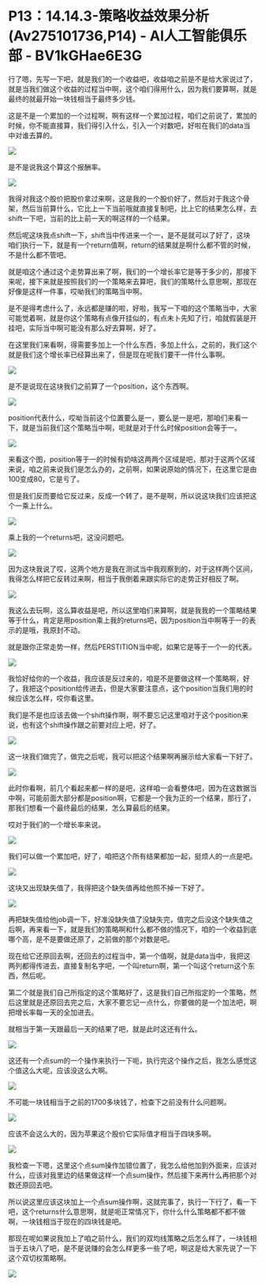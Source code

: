 # P13：14.14.3-策略收益效果分析(Av275101736,P14) - AI人工智能俱乐部 - BV1kGHae6E3G

行了嗯，先写一下吧，就是我们的一个收益吧，收益咱之前是不是给大家说过了，就是当我们做这个收益的过程当中啊，这个咱们得用什么，因为我们要算啊，就是最终的就最开始一块钱相当于最终多少钱。

这是不是一个累加的一个过程啊，啊有这样一个累加过程，咱们之前说了，累加的时候，你不能直接算，我们得引入什么，引入一个对数吧，好啦在我们的data当中对谁去算的。



![](img/992efb5ef9d2fd1bb9229fc7204fde2e_1.png)

是不是说我这个算这个报酬率。

![](img/992efb5ef9d2fd1bb9229fc7204fde2e_3.png)

我得对我这个股价把股价拿过来啊，这是我的一个股价好了，然后对于我这个骨架，然后当前算什么，它比上一下当前哦就直接复制吧，比上它的结果怎么样，去shift一下吧，当前的比上前一天的啊这样的一个结果。

然后呢这块我点shift一下，shift当中传进来一个一，是不是就可以了好了，这块咱们执行一下，就是有一个return值啊，return的结果就是啊什么都不管的时候，不是什么都不管吧。

就是咱这个通过这个走势算出来了啊，我们的一个增长率它是等于多少的，那接下来呢，接下来就是按照我们的一个策略来去算吧，我们的策略什么意思啊，那现在好像是这样一件事，哎呦我们的策略当中啊。

是不是得考虑什么了，永远都是赚的啦，好啦，我写一下咱的这个策略当中，大家可能觉着啊，就是你这个策略有点像开挂似的，有点未卜先知了行，咱就假装是开挂吧，实际当中啊可能没有那么好去算啊，好了。

在这里我们来看啊，得需要多加上一个什么东西，多加上什么，之前的，我们这个就是我们这个增长率已经算出来了，但是现在呢我们要干一件什么事啊。



![](img/992efb5ef9d2fd1bb9229fc7204fde2e_5.png)

是不是说现在这块我们之前算了一个position，这个东西啊。

![](img/992efb5ef9d2fd1bb9229fc7204fde2e_7.png)

position代表什么，哎呦当前这个位置要么是一，要么是一是吧，那咱们来看一下，就是当前我们这个策略当中啊，呃就是对于什么时候position会等于一。



![](img/992efb5ef9d2fd1bb9229fc7204fde2e_9.png)

来看这个图，position等于一的时候有奶啥这两两个区域是吧，那对于这两个区域来说，咱之前来说我们是怎么办的，之前啊，如果说原始的情况下，在这里它是由100变成80，它是亏了。

但是我们反而要给它反过来，反成一个转了，是不是啊，所以说这块我们应该把这个一乘上什么。

![](img/992efb5ef9d2fd1bb9229fc7204fde2e_11.png)

乘上我的一个returns吧，这没问题吧。

![](img/992efb5ef9d2fd1bb9229fc7204fde2e_13.png)

因为这块我说了哎，这两个地方是我在测试当中我观察到的，对于这样两个区间，我得怎么样把它反转过来啊，相当于我倒着来跟实际它的走势正好相反了啊。



![](img/992efb5ef9d2fd1bb9229fc7204fde2e_15.png)

我这么去玩啊，这么算收益是吧，所以这里咱们来算啊，就是我我的一个策略结果等于什么，肯定是用position乘上我的returns吧，因为position当中啊等于一的表示的是哦，我原封不动。

就是跟你正常走势一样，然后PERSTITION当中呢，如果它是等于一个一的代表。

![](img/992efb5ef9d2fd1bb9229fc7204fde2e_17.png)

我恰好给你的一个收益，我应该是反过来的，咱是不是要做这样一个策略啊，好了，我把这个position给传进去，但是大家要注意点，这个position当我们用的时候应该怎么样，哎你看这里。

我们是不是也应该去做一个shift操作啊，啊不要忘记这里咱对于这个position来说，也有这个shift操作跟之前要对应上吧，好了。



![](img/992efb5ef9d2fd1bb9229fc7204fde2e_19.png)

这一块我们做完了，做完之后呢，我可以把这个结果啊再展示给大家看一下好了。

![](img/992efb5ef9d2fd1bb9229fc7204fde2e_21.png)

此时你看啊，前几个看起来都一样的是吧，这样咱一会看整体吧，因为在这数据当中啊，可能前面大部分都是position啊，它都是一个我为正的一个结果，那行了，那我们想看一个最终最后的结果，怎么算最后的结果。

哎对于我们的一个增长率来说。

![](img/992efb5ef9d2fd1bb9229fc7204fde2e_23.png)

我们可以做一个累加吧，好了，咱把这个所有结果都加一起，挺烦人的一点是吧。

![](img/992efb5ef9d2fd1bb9229fc7204fde2e_25.png)

这块又出现缺失值了，我得把这个缺失值再给他照不掉一下好了。

![](img/992efb5ef9d2fd1bb9229fc7204fde2e_27.png)

再把缺失值给他job调一下，好准没缺失值了没缺失完，值完之后没这个缺失值之后啊，再来看一下，就是我们的策略啊和什么都不做的情况下，咱的一个收益到底哪个高，是不是要做还原了，之前做的那个对数是吧。

现在给它还原回去啊，还回去的过程当中，第一个值啊，就是data当中，我把这两列都得传进去，直接复制名字吧，一个叫return啊，第一个叫这个return这个东西，然后呢。

第二个就是我们自己所指定的这个策略好了，这是我们自己所指定的一个策略，然后这里就是还原回去完之后，大家不要忘记一点什么，你要做的是一个加法吧，啊把增长率每一天的全加进去。

就相当于第一天跟最后一天的结果了吧，就是此时这还有什么。

![](img/992efb5ef9d2fd1bb9229fc7204fde2e_29.png)

这还有一个点sum的一个操作来执行一下呃，执行完这个操作之后，我怎么感觉这个值这么大呢，应该没这么大啊。



![](img/992efb5ef9d2fd1bb9229fc7204fde2e_31.png)

不可能一块钱相当于之前的1700多块钱了，检查下之前没有什么问题啊。

![](img/992efb5ef9d2fd1bb9229fc7204fde2e_33.png)

应该不会这么大的，因为苹果这个股价它实际值才相当于四块多啊。

![](img/992efb5ef9d2fd1bb9229fc7204fde2e_35.png)

我检查一下嗯，这里这个点sum操作加错位置了，我怎么给他加到外面来，应该对什么，应该对我里边的结果做这样一个点sum操作，然后接下来再什么再把那个对数还原回去吧。

所以说这里应该这块加上一个点sum操作啊，这就完事了，执行一下行了，看一下吧，这个returns什么意思啊，就是呃正常情况下，你什么什么策略都不都不做啊，一块钱相当于现在的四块钱是吧。

那现在呢如果说我加上了咱之前什么，我们的双均线策略之后怎么样了，一块钱相当于五块八了吧，是不是说赚的会怎么样更多一些了吧，啊这是给大家先说了一下这个双切权策略啊。



![](img/992efb5ef9d2fd1bb9229fc7204fde2e_37.png)